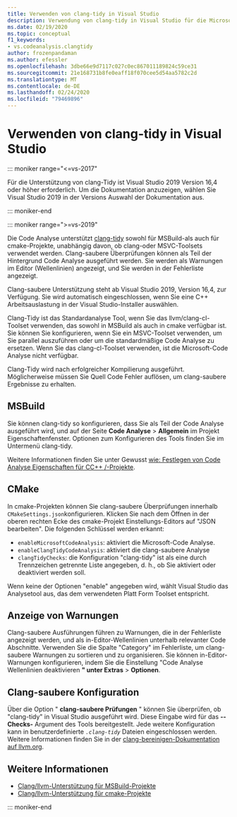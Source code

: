 ```yaml
---
title: Verwenden von clang-tidy in Visual Studio
description: Verwendung von clang-tidy in Visual Studio für die Microsoft C++ -Code Analyse.
ms.date: 02/19/2020
ms.topic: conceptual
f1_keywords:
- vs.codeanalysis.clangtidy
author: frozenpandaman
ms.author: efessler
ms.openlocfilehash: 3dbe66e9d7117c027c0ec867011189824c59ce31
ms.sourcegitcommit: 21e168731b8fe0eaff18f070cee5d54aa5782c2d
ms.translationtype: MT
ms.contentlocale: de-DE
ms.lasthandoff: 02/24/2020
ms.locfileid: "79469896"
---
```

# <a name="using-clang-tidy-in-visual-studio"></a>Verwenden von clang-tidy in Visual Studio

::: moniker range="<=vs-2017"

Für die Unterstützung von clang-Tidy ist Visual Studio 2019 Version 16,4 oder höher erforderlich. Um die Dokumentation anzuzeigen, wählen Sie Visual Studio 2019 in der Versions Auswahl der Dokumentation aus.

::: moniker-end

::: moniker range=">=vs-2019"

Die Code Analyse unterstützt [clang-tidy](https://clang.llvm.org/extra/clang-tidy/) sowohl für MSBuild-als auch für cmake-Projekte, unabhängig davon, ob clang-oder MSVC-Toolsets verwendet werden. Clang-saubere Überprüfungen können als Teil der Hintergrund Code Analyse ausgeführt werden. Sie werden als Warnungen im Editor (Wellenlinien) angezeigt, und Sie werden in der Fehlerliste angezeigt.

Clang-saubere Unterstützung steht ab Visual Studio 2019, Version 16,4, zur Verfügung. Sie wird automatisch eingeschlossen, wenn Sie eine C++ Arbeitsauslastung in der Visual Studio-Installer auswählen.

Clang-Tidy ist das Standardanalyse Tool, wenn Sie das llvm/clang-cl-Toolset verwenden, das sowohl in MSBuild als auch in cmake verfügbar ist. Sie können Sie konfigurieren, wenn Sie ein MSVC-Toolset verwenden, um Sie parallel auszuführen oder um die standardmäßige Code Analyse zu ersetzen. Wenn Sie das clang-cl-Toolset verwenden, ist die Microsoft-Code Analyse nicht verfügbar.

Clang-Tidy wird nach erfolgreicher Kompilierung ausgeführt. Möglicherweise müssen Sie Quell Code Fehler auflösen, um clang-saubere Ergebnisse zu erhalten.

## <a name="msbuild"></a>MSBuild

Sie können clang-tidy so konfigurieren, dass Sie als Teil der Code Analyse ausgeführt wird, und auf der Seite **Code Analyse** > **Allgemein** im Projekt Eigenschaftenfenster. Optionen zum Konfigurieren des Tools finden Sie im Untermenü clang-tidy.

Weitere Informationen finden Sie unter Gewusst [wie: Festlegen von Code Analyse Eigenschaften für CC++ /-Projekte](../code-quality/how-to-set-code-analysis-properties-for-c-cpp-projects.md).

## <a name="cmake"></a>CMake

In cmake-Projekten können Sie clang-saubere Überprüfungen innerhalb `CMakeSettings.json`konfigurieren. Klicken Sie nach dem Öffnen in der oberen rechten Ecke des cmake-Projekt Einstellungs-Editors auf "JSON bearbeiten". Die folgenden Schlüssel werden erkannt:

- `enableMicrosoftCodeAnalysis`: aktiviert die Microsoft-Code Analyse.
- `enableClangTidyCodeAnalysis`: aktiviert die clang-saubere Analyse
- `clangTidyChecks`: die Konfiguration "clang-tidy" ist als eine durch Trennzeichen getrennte Liste angegeben, d. h., ob Sie aktiviert oder deaktiviert werden soll.

Wenn keine der Optionen "enable" angegeben wird, wählt Visual Studio das Analysetool aus, das dem verwendeten Platt Form Toolset entspricht.

## <a name="warning-display"></a>Anzeige von Warnungen

Clang-saubere Ausführungen führen zu Warnungen, die in der Fehlerliste angezeigt werden, und als in-Editor-Wellenlinien unterhalb relevanter Code Abschnitte. Verwenden Sie die Spalte "Category" im Fehlerliste, um clang-saubere Warnungen zu sortieren und zu organisieren. Sie können in-Editor-Warnungen konfigurieren, indem Sie die Einstellung "Code Analyse Wellenlinien deaktivieren **" unter Extras** > **Optionen**.

## <a name="clang-tidy-configuration"></a>Clang-saubere Konfiguration

Über die Option " **clang-saubere Prüfungen** " können Sie überprüfen, ob "clang-tidy" in Visual Studio ausgeführt wird. Diese Eingabe wird für das **--Checks-** Argument des Tools bereitgestellt. Jede weitere Konfiguration kann in benutzerdefinierte *`.clang-tidy`* Dateien eingeschlossen werden. Weitere Informationen finden Sie in der [clang-bereinigen-Dokumentation auf llvm.org](https://clang.llvm.org/extra/clang-tidy/).

## <a name="see-also"></a>Weitere Informationen

- [Clang/llvm-Unterstützung für MSBuild-Projekte](https://devblogs.microsoft.com/cppblog/clang-llvm-support-for-msbuild-projects/)
- [Clang/llvm-Unterstützung für cmake-Projekte](https://devblogs.microsoft.com/cppblog/visual-studio-cmake-support-clang-llvm-cmake-3-14-vcpkg-and-performance-improvements/)

::: moniker-end
